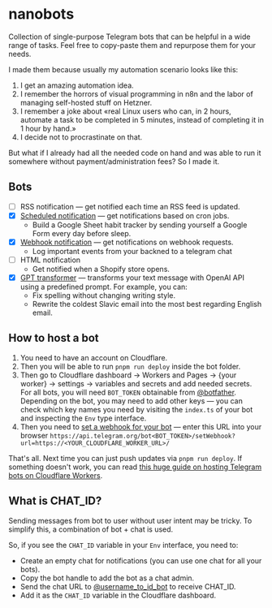 # nanobots

Collection of single-purpose Telegram bots that can be helpful in a wide range of tasks. Feel free to copy-paste them and repurpose them for your needs.

I made them because usually my automation scenario looks like this:

1. I get an amazing automation idea.
2. I remember the horrors of visual programming in n8n and the labor of managing self-hosted stuff on Hetzner.
3. I remember a joke about «real Linux users who can, in 2 hours, automate a task to be completed in 5 minutes, instead of completing it in 1 hour by hand.»
4. I decide not to procrastinate on that.

But what if I already had all the needed code on hand and was able to run it somewhere without payment/administration fees? So I made it.

## Bots

- [ ] RSS notification — get notified each time an RSS feed is updated.
- [x] [Scheduled notification](https://github.com/brachkow/nanobots/tree/main/bots/scheduled-message) — get notifications based on cron jobs.
  - Build a Google Sheet habit tracker by sending yourself a Google Form every day before sleep.
- [x] [Webhook notification](https://github.com/brachkow/nanobots/tree/main/bots/webhook-notification) — get notifications on webhook requests.
  - Log important events from your backned to a telegram chat
- [ ] HTML notification
  - Get notified when a Shopify store opens.
- [x] [GPT transformer](https://github.com/brachkow/nanobots/tree/main/bots/gpt-transformer) — transforms your text message with OpenAI API using a predefined prompt. For example, you can:
  - Fix spelling without changing writing style.
  - Rewrite the coldest Slavic email into the most best regarding English email.

## How to host a bot

1. You need to have an account on Cloudflare.
2. Then you will be able to run `pnpm run deploy` inside the bot folder.
3. Then go to Cloudflare dashboard → Workers and Pages → {your worker} → settings → variables and secrets and add needed secrets. For all bots, you will need `BOT_TOKEN` obtainable from [@botfather](https://t.me/BotFather). Depending on the bot, you may need to add other keys — you can check which key names you need by visiting the `index.ts` of your bot and inspecting the `Env` type interface.
4. Then you need to [set a webhook for your bot](https://grammy.dev/hosting/cloudflare-workers-nodejs#setting-your-webhook) — enter this URL into your browser `https://api.telegram.org/bot<BOT_TOKEN>/setWebhook?url=https://<YOUR_CLOUDFLARE_WORKER_URL>/`

That's all. Next time you can just push updates via `pnpm run deploy`. If something doesn't work, you can read [this huge guide on hosting Telegram bots on Cloudflare Workers](https://grammy.dev/hosting/cloudflare-workers-nodejs#setting-your-webhook).

## What is CHAT_ID?

Sending messages from bot to user without user intent may be tricky. To simplify this, a combination of bot + chat is used.

So, if you see the `CHAT_ID` variable in your `Env` interface, you need to:

- Create an empty chat for notifications (you can use one chat for all your bots).
- Copy the bot handle to add the bot as a chat admin.
- Send the chat URL to [@username_to_id_bot](https://t.me/username_to_id_bot) to receive CHAT_ID.
- Add it as the `CHAT_ID` variable in the Cloudflare dashboard.
